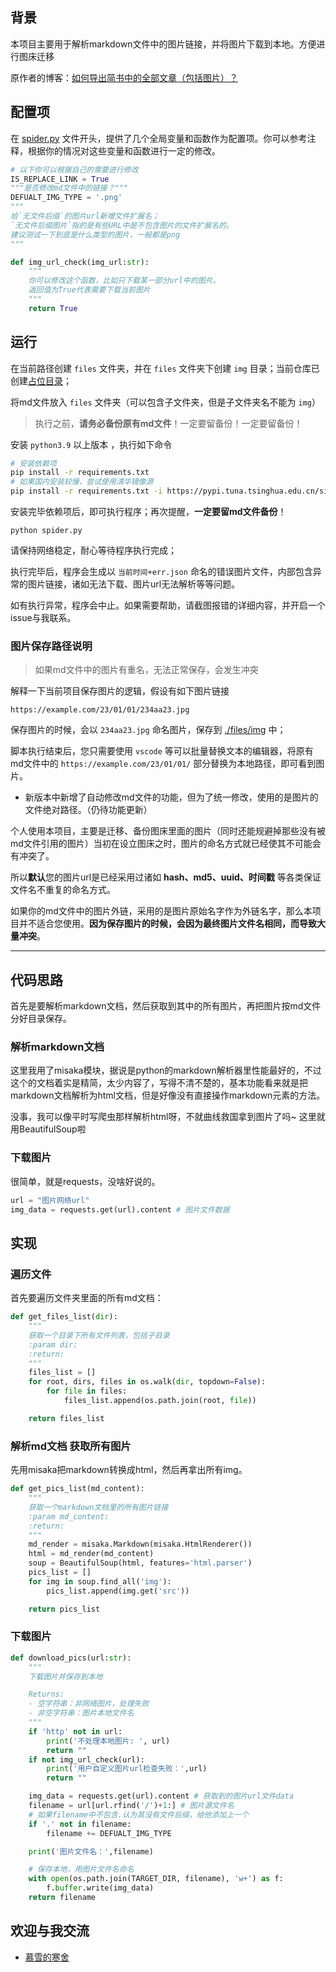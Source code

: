 ## 背景

本项目主要用于解析markdown文件中的图片链接，并将图片下载到本地。方便进行图床迁移

原作者的博客：[如何导出简书中的全部文章（包括图片）？](https://zhuanlan.zhihu.com/p/121155268)

## 配置项

在 [spider.py](./spider.py) 文件开头，提供了几个全局变量和函数作为配置项。你可以参考注释，根据你的情况对这些变量和函数进行一定的修改。

```python
# 以下你可以根据自己的需要进行修改
IS_REPLACE_LINK = True
"""是否修改md文件中的链接？"""
DEFUALT_IMG_TYPE = '.png'
"""
给`无文件后缀`的图片url新增文件扩展名；
`无文件后缀图片`指的是有些URL中是不包含图片的文件扩展名的。
建议测试一下到底是什么类型的图片，一般都是png
"""

def img_url_check(img_url:str):
    """
    你可以修改这个函数，比如只下载某一部分url中的图片。
    返回值为True代表需要下载当前图片
    """
    return True
```

## 运行

在当前路径创建 `files` 文件夹，并在 `files` 文件夹下创建 `img` 目录；当前仓库已创建[占位目录](./files/)；

将md文件放入 `files` 文件夹（可以包含子文件夹，但是子文件夹名不能为 `img`）

> 执行之前，**请务必备份原有md文件**！一定要留备份！一定要留备份！

安装 `python3.9` 以上版本 ，执行如下命令

```bash
# 安装依赖项
pip install -r requirements.txt
# 如果国内安装较慢，尝试使用清华镜像源
pip install -r requirements.txt -i https://pypi.tuna.tsinghua.edu.cn/simple
```

安装完毕依赖项后，即可执行程序；再次提醒，**一定要留md文件备份**！

```
python spider.py
```

请保持网络稳定，耐心等待程序执行完成；

执行完毕后，程序会生成以 `当前时间+err.json` 命名的错误图片文件，内部包含异常的图片链接，诸如无法下载、图片url无法解析等等问题。

如有执行异常，程序会中止。如果需要帮助，请截图报错的详细内容，并开启一个issue与我联系。

### 图片保存路径说明

> 如果md文件中的图片有重名，无法正常保存，会发生冲突

解释一下当前项目保存图片的逻辑，假设有如下图片链接

```
https://example.com/23/01/01/234aa23.jpg
```

保存图片的时候，会以 `234aa23.jpg` 命名图片，保存到 [./files/img](./files/img/) 中；

脚本执行结束后，您只需要使用 `vscode` 等可以批量替换文本的编辑器，将原有md文件中的 `https://example.com/23/01/01/` 部分替换为本地路径，即可看到图片。

* 新版本中新增了自动修改md文件的功能，但为了统一修改，使用的是图片的文件绝对路径。（仍待功能更新）

个人使用本项目，主要是迁移、备份图床里面的图片（同时还能规避掉那些没有被md文件引用的图片）当初在设立图床之时，图片的命名方式就已经使其不可能会有冲突了。

所以**默认**您的图片url是已经采用过诸如 **hash、md5、uuid、时间戳** 等各类保证文件名不重复的命名方式。

如果你的md文件中的图片外链，采用的是图片原始名字作为外链名字，那么本项目并不适合您使用。**因为保存图片的时候，会因为最终图片文件名相同，而导致大量冲突**。

----

## 代码思路

首先是要解析markdown文档，然后获取到其中的所有图片，再把图片按md文件分好目录保存。

### 解析markdown文档
这里我用了misaka模块，据说是python的markdown解析器里性能最好的，不过这个的文档着实是精简，太少内容了，写得不清不楚的，基本功能看来就是把markdown文档解析为html文档，但是好像没有直接操作markdown元素的方法。

没事，我可以像平时写爬虫那样解析html呀，不就曲线救国拿到图片了吗~
这里就用BeautifulSoup啦

### 下载图片
很简单，就是requests，没啥好说的。

```python
url = "图片网络url"
img_data = requests.get(url).content # 图片文件数据
```

## 实现
### 遍历文件
首先要遍历文件夹里面的所有md文档：

```python
def get_files_list(dir):
    """
    获取一个目录下所有文件列表，包括子目录
    :param dir:
    :return:
    """
    files_list = []
    for root, dirs, files in os.walk(dir, topdown=False):
        for file in files:
            files_list.append(os.path.join(root, file))

    return files_list
```

### 解析md文档 获取所有图片
先用misaka把markdown转换成html，然后再拿出所有img。

```python
def get_pics_list(md_content):
    """
    获取一个markdown文档里的所有图片链接
    :param md_content:
    :return:
    """
    md_render = misaka.Markdown(misaka.HtmlRenderer())
    html = md_render(md_content)
    soup = BeautifulSoup(html, features='html.parser')
    pics_list = []
    for img in soup.find_all('img'):
        pics_list.append(img.get('src'))

    return pics_list
```

### 下载图片
```python
def download_pics(url:str):
    """
    下载图片并保存到本地

    Returns:
    - 空字符串：非网络图片，处理失败
    - 非空字符串：图片本地文件名
    """
    if 'http' not in url:
        print('不处理本地图片: ', url)
        return ""
    if not img_url_check(url):
        print('用户自定义图片url检查失败：',url)
        return ""

    img_data = requests.get(url).content # 获取到的图片url文件data
    filename = url[url.rfind('/')+1:] # 图片源文件名
    # 如果filename中不包含.认为其没有文件后缀，给他添加上一个
    if '.' not in filename:
        filename += DEFUALT_IMG_TYPE

    print('图片文件名：',filename)

    # 保存本地，用图片文件名命名
    with open(os.path.join(TARGET_DIR, filename), 'w+') as f:
        f.buffer.write(img_data)
    return filename
```

## 欢迎与我交流

- [慕雪的寒舍](https://blog.musnow.top)